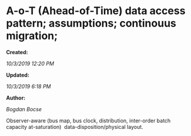   

A-o-T (Ahead-of-Time) data access pattern; assumptions; continouus migration;
===========================================================

**Created:**

_10/3/2019 12:20 PM_

**Updated:**

_10/3/2019 6:18 PM_

**Author:**

_Bogdan Bocse_

  

Observer-aware (bus map, bus clock, distribution, inter-order batch capacity at-saturation)  data-disposition/physical layout.